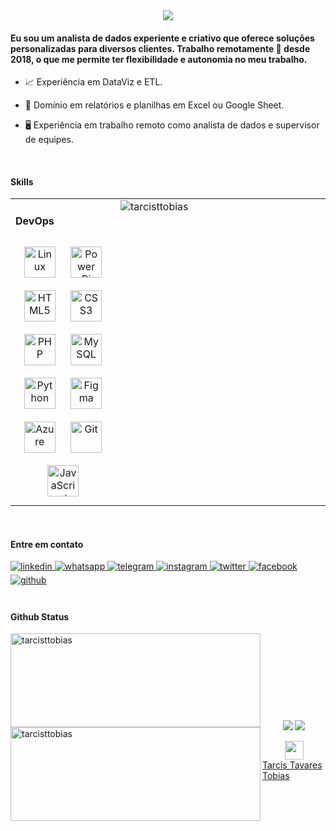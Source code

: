 <div align="center">
<img src="https://github.com/tarcisttobias/tarcisttobias/blob/master/assets/images/data5.webp" align="center" height="" width="" />
</div>  
  

#### Eu sou um analista de dados experiente e criativo que oferece soluções personalizadas para diversos clientes. Trabalho remotamente 🚀 desde 2018, o que me permite ter flexibilidade e autonomia no meu trabalho.
  

- 📈 Experiência em DataViz e ETL.  
  

- 📃 Domínio em relatórios e planilhas em Excel ou Google Sheet.  
  

- 🖥️ Experiência em trabalho remoto como analista de dados e supervisor de equipes.  
  

<br/>  


#### Skills
<table><tr><td valign="top" width="33%">

  #### DevOps  
<div align="center">  
<a href="https://www.linux.org/" target="_blank"><img style="margin: 10px" src="https://profilinator.rishav.dev/skills-assets/linux-original.svg" alt="Linux" height="50" /></a>  
<a href="https://powerbi.microsoft.com/en-us/" target="_blank"><img style="margin: 10px" src="https://profilinator.rishav.dev/skills-assets/powerbi.png" alt="Power Bi" height="50" /></a>  
<a href="https://en.wikipedia.org/wiki/HTML5" target="_blank"><img style="margin: 10px" src="https://profilinator.rishav.dev/skills-assets/html5-original-wordmark.svg" alt="HTML5" height="50" /></a>  
<a href="https://www.w3schools.com/css/" target="_blank"><img style="margin: 10px" src="https://profilinator.rishav.dev/skills-assets/css3-original-wordmark.svg" alt="CSS3" height="50" /></a>  
<a href="https://www.php.net/" target="_blank"><img style="margin: 10px" src="https://profilinator.rishav.dev/skills-assets/php-original.svg" alt="PHP" height="50" /></a>  
<a href="https://www.mysql.com/" target="_blank"><img style="margin: 10px" src="https://profilinator.rishav.dev/skills-assets/mysql-original-wordmark.svg" alt="MySQL" height="50" /></a>  
<a href="https://www.python.org/" target="_blank"><img style="margin: 10px" src="https://profilinator.rishav.dev/skills-assets/python-original.svg" alt="Python" height="50" /></a>  
<a href="https://www.figma.com/" target="_blank"><img style="margin: 10px" src="https://profilinator.rishav.dev/skills-assets/figma-icon.svg" alt="Figma" height="50" /></a>  
<a href="https://azure.microsoft.com/en-in/" target="_blank"><img style="margin: 10px" src="https://profilinator.rishav.dev/skills-assets/microsoft_azure-icon.svg" alt="Azure" height="50" /></a>  
<a href="https://github.com/" target="_blank"><img style="margin: 10px" src="https://profilinator.rishav.dev/skills-assets/git-scm-icon.svg" alt="Git" height="50" /></a>  
<a href="https://www.javascript.com/" target="_blank"><img style="margin: 10px" src="https://profilinator.rishav.dev/skills-assets/javascript-original.svg" alt="JavaScript" height="50" /></a>  
</div>


</td><td valign="top" width="33%">

<img src="https://github-readme-stats.vercel.app/api/top-langs?username=tarcisttobias&show_icons=true&locale=en&theme=dracula" alt="tarcisttobias" />

</td><td valign="top" width="33%">

  
</td></tr></table>  

<br/> 

#### Entre em contato
<div align="Left">
<a href="https://linkedin.com/in/tarcisttobias" target="_blank">
<img src=https://img.shields.io/badge/linkedin-%231E77B5.svg?&style=for-the-badge&logo=linkedin&logoColor=white alt=linkedin style="margin-bottom: 5px;" />
</a>
<a href="https://wa.me/tarcisttobias" target="_blank">
<img src=https://img.shields.io/badge/whatsapp-%2325d366.svg?&style=for-the-badge&logo=whatsapp&logoColor=white alt=whatsapp style="margin-bottom: 5px;" />
</a> 
<a href="https://t.me/tarcisttobias" target="_blank">
<img src=https://img.shields.io/badge/telegram-%2324a1de.svg?&style=for-the-badge&logo=telegram&logoColor=white alt=telegram style="margin-bottom: 5px;" />
</a> 
<a href="https://instagram.com/tarcisttobias" target="_blank">
<img src=https://img.shields.io/badge/instagram-%23000000.svg?&style=for-the-badge&logo=instagram&logoColor=white alt=instagram style="margin-bottom: 5px;" />
</a>  
<a href="https://twitter.com/tarcisttobias" target="_blank">
<img src=https://img.shields.io/badge/twitter-%2300acee.svg?&style=for-the-badge&logo=twitter&logoColor=white alt=twitter style="margin-bottom: 5px;" />
</a>
<a href="https://www.facebook.com/iamrishavanand" target="_blank">
<img src=https://img.shields.io/badge/facebook-%232E87FB.svg?&style=for-the-badge&logo=facebook&logoColor=white alt=facebook style="margin-bottom: 5px;" />
</a>
<a href="https://github.com/tarcisttobias" target="_blank">
<img src=https://img.shields.io/badge/github-%2324292e.svg?&style=for-the-badge&logo=github&logoColor=white alt=github style="margin-bottom: 5px;" />
</a>
</div>  
  

<br/>  


#### Github Status  
<div>
<img align="left" src="https://github-readme-streak-stats.herokuapp.com/?user=tarcisttobias&theme=dracula" alt="tarcisttobias" height="150" width="400" />
<img align="left" src="https://github-readme-stats.vercel.app/api?username=tarcisttobias&show_icons=true&locale=en&theme=dracula&hide=contribs" alt="tarcisttobias" height="150" width="400"/>


</div> 
 
</br>  
</br> 
</br>   
</br>
</br>  
</br> 
</br>   
</br>


<div align="center">
<img src="https://komarev.com/ghpvc/?username=tarcisttobias&&style=flat-square" align="center" />
            <a href="https://www.paypal.com/donate/?hosted_button_id=WWSXKK8PC6NN4" target="_blank" style="display: inline-block;">
                <img
                    src="https://img.shields.io/badge/Donate-PayPal-blue.svg?style=flat-square&logo=paypal" 
                    align="center"
                />
            </a></div>
<br />


<div align="center"><img src="https://github.com/tarcisttobias/tarcisttobias/blob/master/assets/images/logo.svg" height="30" width="30"/></div>  

<div class="badge-base LI-profile-badge" data-locale="pt_BR" data-size="medium" data-theme="dark" data-type="HORIZONTAL" data-vanity="tarcisttobias" data-version="v1"><a class="badge-base__link LI-simple-link" href="https://br.linkedin.com/in/tarcisttobias?trk=profile-badge">Tarcis Tavares Tobias</a></div>

<script src="https://platform.linkedin.com/badges/js/profile.js" async defer type="text/javascript"></script>
              
